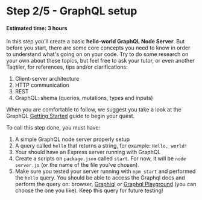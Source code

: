 # Step 2/5 - GraphQL setup
#### Estimated time: 3 hours

In this step you'll create a basic **hello-world GraphQL Node Server**. But before you start, there are some core concepts you need to know in order to understand what's going on on your code. Try to do some research on your own about these topics, but feel free to ask your tutor, or even another Taqtiler, for references, tips and/or clarifications:

1. Client-server architecture
1. HTTP communication
1. REST
1. GraphQL: shema (queries, mutations, types and inputs)

When you are comfortable to follow, we suggest you take a look at the GraphQL [Getting Started](https://graphql.org/graphql-js/) guide to begin your quest.

To call this step done, you must have:

1. A simple GraphQL node server properly setup
1. A query called `hello` that returns a string, for example: `Hello, world!`
1. Your should have an Express server running with GraphQL
1. Create a scripts on `package.json` called `start`. For now, it will be `node server.js` (or the name of the file you've chosen).
1. Make sure you tested your server running with `npm start` and performed the `hello` query. You should be able to access the Graphql docs and perform the query on: browser, [Graphiql](https://github.com/graphql/graphiql) or [Graphql Playground](https://github.com/prisma/graphql-playground) (you can choose the one you like). Keep this query for future testing!
